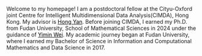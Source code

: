 Welcome to my homepage! 
I am a postdoctoral fellow at the Cityu-Oxford joint Centre for Intelligent Multidimensional Data Analysis(CIMDA), Hong Kong. 
My advisor is <a style='color: black;' href='https://scholars.cityu.edu.hk/en/persons/hong-yan(e4dbdba0-cead-46cb-b7e2-ed86fd3cec9b).html'>Hong Yan</a>.
Before joining CIMDA, I earned my Ph.D. from Fudan University, School of Mathematical Sciences in 2024 under the guidance of <a style='color: black;' href='https://math.fudan.edu.cn/fa/56/c30607a326230/page.htm'>Yimin Wei</a>.
My academic journey began at Fudan University, where I earned my Bachelor of Science in Information and Computational Mathematics and Data Science in 2017.
